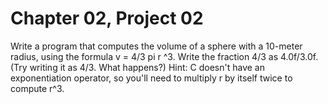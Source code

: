 # Chapter 02, Project 02

Write a program that computes the volume of a sphere with a 10-meter radius, using the formula v = 4/3 pi r ^3. Write the fraction 4/3 as 4.0f/3.0f.(Try writing it as 4/3. What happens?) Hint: C doesn't have an exponentiation operator, so you'll need to multiply r by itself twice to compute r^3.  
